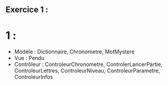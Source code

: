 ## Exercice 1 :
# 1 : 
- Modèle : Dictionnaire, Chronometre, MotMystere
- Vue : Pendu
- Contrôleur : ControleurChronometre, ControlerLancerPartie, ControleurLettres, ControleurNiveau, ControleurParametre, ControleurInfos